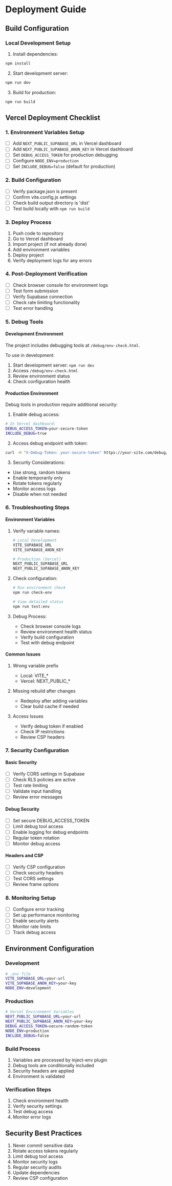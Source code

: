 # Deployment Guide

## Build Configuration

### Local Development Setup
1. Install dependencies:
```bash
npm install
```

2. Start development server:
```bash
npm run dev
```

3. Build for production:
```bash
npm run build
```

## Vercel Deployment Checklist

### 1. Environment Variables Setup
- [ ] Add `NEXT_PUBLIC_SUPABASE_URL` in Vercel dashboard
- [ ] Add `NEXT_PUBLIC_SUPABASE_ANON_KEY` in Vercel dashboard
- [ ] Set `DEBUG_ACCESS_TOKEN` for production debugging
- [ ] Configure `NODE_ENV=production`
- [ ] Set `INCLUDE_DEBUG=false` (default for production)

### 2. Build Configuration
- [ ] Verify package.json is present
- [ ] Confirm vite.config.js settings
- [ ] Check build output directory is 'dist'
- [ ] Test build locally with `npm run build`

### 3. Deploy Process
1. Push code to repository
2. Go to Vercel dashboard
3. Import project (if not already done)
4. Add environment variables
5. Deploy project
6. Verify deployment logs for any errors

### 4. Post-Deployment Verification
- [ ] Check browser console for environment logs
- [ ] Test form submission
- [ ] Verify Supabase connection
- [ ] Check rate limiting functionality
- [ ] Test error handling

### 5. Debug Tools

#### Development Environment
The project includes debugging tools at `/debug/env-check.html`.

To use in development:
1. Start development server: `npm run dev`
2. Access `/debug/env-check.html`
3. Review environment status
4. Check configuration health

#### Production Environment
Debug tools in production require additional security:

1. Enable debug access:
```bash
# In Vercel dashboard:
DEBUG_ACCESS_TOKEN=your-secure-token
INCLUDE_DEBUG=true
```

2. Access debug endpoint with token:
```bash
curl -H "X-Debug-Token: your-secure-token" https://your-site.com/debug/env-check.html
```

3. Security Considerations:
- Use strong, random tokens
- Enable temporarily only
- Rotate tokens regularly
- Monitor access logs
- Disable when not needed

### 6. Troubleshooting Steps

#### Environment Variables
1. Verify variable names:
   ```bash
   # Local Development
   VITE_SUPABASE_URL
   VITE_SUPABASE_ANON_KEY

   # Production (Vercel)
   NEXT_PUBLIC_SUPABASE_URL
   NEXT_PUBLIC_SUPABASE_ANON_KEY
   ```

2. Check configuration:
   ```bash
   # Run environment check
   npm run check-env

   # View detailed status
   npm run test:env
   ```

3. Debug Process:
   - Check browser console logs
   - Review environment health status
   - Verify build configuration
   - Test with debug endpoint

#### Common Issues
1. Wrong variable prefix
   - Local: VITE_*
   - Vercel: NEXT_PUBLIC_*

2. Missing rebuild after changes
   - Redeploy after adding variables
   - Clear build cache if needed

3. Access Issues
   - Verify debug token if enabled
   - Check IP restrictions
   - Review CSP headers

### 7. Security Configuration

#### Basic Security
- [ ] Verify CORS settings in Supabase
- [ ] Check RLS policies are active
- [ ] Test rate limiting
- [ ] Validate input handling
- [ ] Review error messages

#### Debug Security
- [ ] Set secure DEBUG_ACCESS_TOKEN
- [ ] Limit debug tool access
- [ ] Enable logging for debug endpoints
- [ ] Regular token rotation
- [ ] Monitor debug access

#### Headers and CSP
- [ ] Verify CSP configuration
- [ ] Check security headers
- [ ] Test CORS settings
- [ ] Review frame options

### 8. Monitoring Setup
- [ ] Configure error tracking
- [ ] Set up performance monitoring
- [ ] Enable security alerts
- [ ] Monitor rate limits
- [ ] Track debug access

## Environment Configuration

### Development
```bash
# .env file
VITE_SUPABASE_URL=your-url
VITE_SUPABASE_ANON_KEY=your-key
NODE_ENV=development
```

### Production
```bash
# Vercel Environment Variables
NEXT_PUBLIC_SUPABASE_URL=your-url
NEXT_PUBLIC_SUPABASE_ANON_KEY=your-key
DEBUG_ACCESS_TOKEN=secure-random-token
NODE_ENV=production
INCLUDE_DEBUG=false
```

### Build Process
1. Variables are processed by inject-env plugin
2. Debug tools are conditionally included
3. Security headers are applied
4. Environment is validated

### Verification Steps
1. Check environment health
2. Verify security settings
3. Test debug access
4. Monitor error logs

## Security Best Practices
1. Never commit sensitive data
2. Rotate access tokens regularly
3. Limit debug tool access
4. Monitor security logs
5. Regular security audits
6. Update dependencies
7. Review CSP configuration
